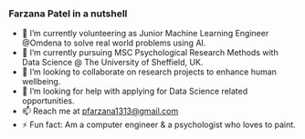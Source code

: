 ### Farzana Patel in a nutshell

<!--
**farz1313/farz1313** is a ✨ _special_ ✨ repository because its `README.md` (this file) appears on your GitHub profile.
-->

- 🔭 I’m currently volunteering as Junior Machine Learning Engineer @Omdena to solve real world problems using AI.
- 🌱 I’m currently pursuing MSC Psychological Research Methods with Data Science @ The University of Sheffield, UK. 
- 👯 I’m looking to collaborate on research projects to enhance human wellbeing.
- 🤔 I’m looking for help with applying for Data Science related opportunities.
- 📫 Reach me at pfarzana1313@gmail.com
- ⚡ Fun fact: Am a computer engineer & a psychologist who loves to paint.

